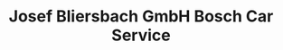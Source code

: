 ---
title: "Josef Bliersbach GmbH Bosch Car Service"
url: /koeln/josef-bliersbach-gmbh-bosch-car-service/
shop: Autowerkstatt
---